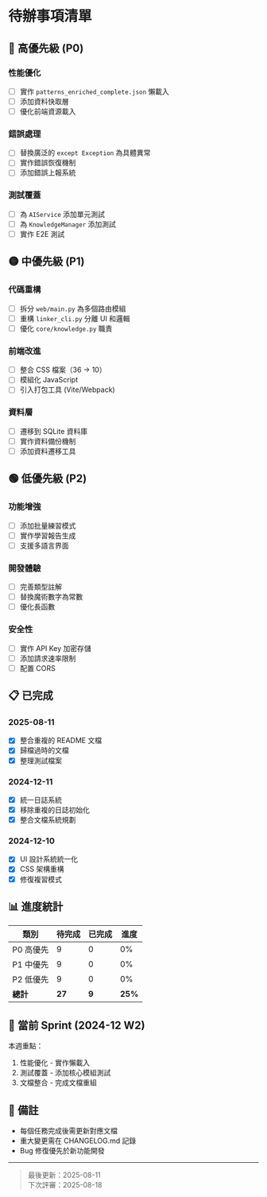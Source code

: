 # 待辦事項清單

## 🔴 高優先級 (P0)

### 性能優化
- [ ] 實作 `patterns_enriched_complete.json` 懶載入
- [ ] 添加資料快取層
- [ ] 優化前端資源載入

### 錯誤處理
- [ ] 替換廣泛的 `except Exception` 為具體異常
- [ ] 實作錯誤恢復機制
- [ ] 添加錯誤上報系統

### 測試覆蓋
- [ ] 為 `AIService` 添加單元測試
- [ ] 為 `KnowledgeManager` 添加測試
- [ ] 實作 E2E 測試

## 🟡 中優先級 (P1)

### 代碼重構
- [ ] 拆分 `web/main.py` 為多個路由模組
- [ ] 重構 `linker_cli.py` 分離 UI 和邏輯
- [ ] 優化 `core/knowledge.py` 職責

### 前端改進
- [ ] 整合 CSS 檔案（36 → 10）
- [ ] 模組化 JavaScript
- [ ] 引入打包工具 (Vite/Webpack)

### 資料層
- [ ] 遷移到 SQLite 資料庫
- [ ] 實作資料備份機制
- [ ] 添加資料遷移工具

## 🟢 低優先級 (P2)

### 功能增強
- [ ] 添加批量練習模式
- [ ] 實作學習報告生成
- [ ] 支援多語言界面

### 開發體驗
- [ ] 完善類型註解
- [ ] 替換魔術數字為常數
- [ ] 優化長函數

### 安全性
- [ ] 實作 API Key 加密存儲
- [ ] 添加請求速率限制
- [ ] 配置 CORS

## 📋 已完成

### 2025-08-11
- [x] 整合重複的 README 文檔
- [x] 歸檔過時的文檔
- [x] 整理測試檔案

### 2024-12-11
- [x] 統一日誌系統
- [x] 移除重複的日誌初始化
- [x] 整合文檔系統規劃

### 2024-12-10
- [x] UI 設計系統統一化
- [x] CSS 架構重構
- [x] 修復複習模式

## 📊 進度統計

| 類別 | 待完成 | 已完成 | 進度 |
|------|--------|--------|------|
| P0 高優先 | 9 | 0 | 0% |
| P1 中優先 | 9 | 0 | 0% |
| P2 低優先 | 9 | 0 | 0% |
| **總計** | **27** | **9** | **25%** |

## 🎯 當前 Sprint (2024-12 W2)

本週重點：
1. 性能優化 - 實作懶載入
2. 測試覆蓋 - 添加核心模組測試
3. 文檔整合 - 完成文檔重組

## 📝 備註

- 每個任務完成後需更新對應文檔
- 重大變更需在 CHANGELOG.md 記錄
- Bug 修復優先於新功能開發

---

> 最後更新：2025-08-11  
> 下次評審：2025-08-18